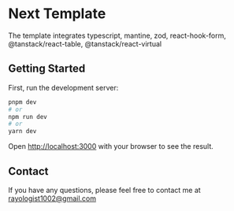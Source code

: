 # Next Template

The template integrates typescript, mantine, zod, react-hook-form, @tanstack/react-table, @tanstack/react-virtual

## Getting Started

First, run the development server:

```bash
pnpm dev
# or
npm run dev
# or
yarn dev
```

Open [http://localhost:3000](http://localhost:3000) with your browser to see the result.

## Contact

If you have any questions, please feel free to contact me at rayologist1002@gmail.com
